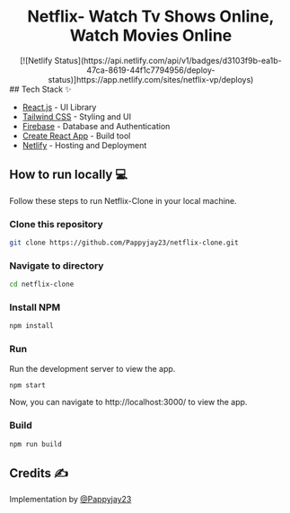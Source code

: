 <div align="center">
	<h1> Netflix- Watch Tv Shows Online, Watch Movies Online</h1>
[![Netlify Status](https://api.netlify.com/api/v1/badges/d3103f9b-ea1b-47ca-8619-44f1c7794956/deploy-status)]https://app.netlify.com/sites/netflix-vp/deploys)
</div>
## Tech Stack ✨

- [React.js](https://reactjs.org/) - UI Library
- [Tailwind CSS](https://tailwindcss.com/) - Styling and UI
- [Firebase](https://firebase.google.com/) - Database and Authentication
- [Create React App](https://create-react-app.dev/) - Build tool
- [Netlify](https://www.netlify.com/) - Hosting and Deployment

## How to run locally 💻

Follow these steps to run Netflix-Clone in your local machine.

### Clone this repository

```bash
git clone https://github.com/Pappyjay23/netflix-clone.git
```

### Navigate to directory

```bash
cd netflix-clone
```

### Install NPM

```bash
npm install
```

### Run

Run the development server to view the app.

```bash
npm start
```

Now, you can navigate to http://localhost:3000/ to view the app.

### Build

```bash
npm run build
```

## Credits ✍

Implementation by [@Pappyjay23](https://github.com/Pappyjay23)
